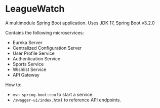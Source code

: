 # LeagueWatch

A multimodule Spring Boot application. Uses JDK 17, Spring Boot v3.2.0

Contains the following microservices: 
* Eureka Server
* Centralized Configuration Server
* User Profile Service
* Authentication Service
* Sports Service
* Wishlist Service
* API Gateway


How to:
* `mvn spring-boot:run` to start a service.
* `/swagger-ui/index.html` to reference API endpoints.